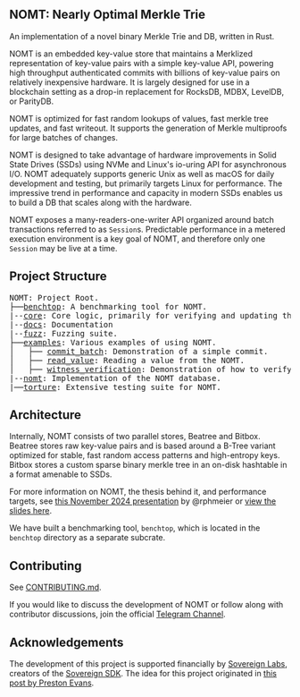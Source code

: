 ## NOMT: Nearly Optimal Merkle Trie

An implementation of a novel binary Merkle Trie and DB, written in Rust.

NOMT is an embedded key-value store that maintains a Merklized representation of key-value pairs with a simple key-value API, powering high throughput authenticated commits with billions of key-value pairs on relatively inexpensive hardware. It is largely designed for use in a blockchain setting as a drop-in replacement for RocksDB, MDBX, LevelDB, or ParityDB.

NOMT is optimized for fast random lookups of values, fast merkle tree updates, and fast writeout. It supports the generation of Merkle multiproofs for large batches of changes.

NOMT is designed to take advantage of hardware improvements in Solid State Drives (SSDs) using NVMe and Linux's io-uring API for asynchronous I/O. NOMT adequately supports generic Unix as well as macOS for daily development and testing, but primarily targets Linux for performance. The impressive trend in performance and capacity in modern SSDs enables us to build a DB that scales along with the hardware.

NOMT exposes a many-readers-one-writer API organized around batch transactions referred to as `Session`s. Predictable performance in a metered execution environment is a key goal of NOMT, and therefore only one `Session` may be live at a time.

## Project Structure

<pre>
NOMT: Project Root.
├──<a href="./benchtop">benchtop</a>: A benchmarking tool for NOMT.
|--<a href="./core">core</a>: Core logic, primarily for verifying and updating the NOMT.
|--<a href="./docs">docs</a>: Documentation
|--<a href="./fuzz">fuzz</a>: Fuzzing suite.
├──<a href="./examples">examples</a>: Various examples of using NOMT.
│   ├── <a href="./examples/commit_batch">commit_batch</a>: Demonstration of a simple commit.
│   ├── <a href="./examples/read_value">read_value</a>: Reading a value from the NOMT.
│   ├── <a href="./examples/witness_verification">witness_verification</a>: Demonstration of how to verify a witness in a light-client setting.
|--<a href="./nomt">nomt</a>: Implementation of the NOMT database.
|──<a href="./torture">torture</a>: Extensive testing suite for NOMT.
</pre>

## Architecture

Internally, NOMT consists of two parallel stores, Beatree and Bitbox. Beatree stores raw key-value pairs and is based around a B-Tree variant optimized for stable, fast random access patterns and high-entropy keys. Bitbox stores a custom sparse binary merkle tree in an on-disk hashtable in a format amenable to SSDs.

For more information on NOMT, the thesis behind it, and performance targets, see [this November 2024 presentation](https://x.com/TheKusamarian/status/1855477208762261910) by @rphmeier or [view the slides here](https://hackmd.io/@Xo-wxO7bQkKidH1LrqACsw/rkG0lmjWyg#/).

We have built a benchmarking tool, `benchtop`, which is located in the `benchtop` directory as a separate subcrate.

## Contributing

See [CONTRIBUTING.md](docs/CONTRIBUTING.md).

If you would like to discuss the development of NOMT or follow along with contributor discussions, join the official [Telegram Channel](https://t.me/thrum_nomt).

## Acknowledgements

The development of this project is supported financially by [Sovereign Labs](https://www.sovereign.xyz/), creators of the [Sovereign SDK](https://github.com/Sovereign-Labs/sovereign-sdk/). The idea for this project originated in [this post by Preston Evans](https://sovereign.mirror.xyz/jfx_cJ_15saejG9ZuQWjnGnG-NfahbazQH98i1J3NN8).
